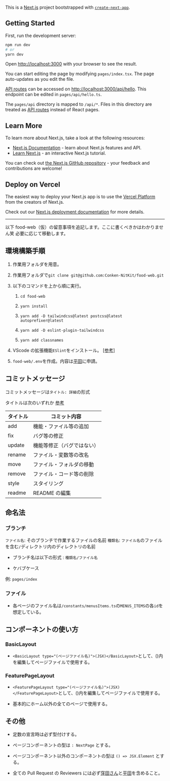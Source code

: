 This is a [Next.js](https://nextjs.org/) project bootstrapped with [`create-next-app`](https://github.com/vercel/next.js/tree/canary/packages/create-next-app).

## Getting Started

First, run the development server:

```bash
npm run dev
# or
yarn dev
```

Open [http://localhost:3000](http://localhost:3000) with your browser to see the result.

You can start editing the page by modifying `pages/index.tsx`. The page auto-updates as you edit the file.

[API routes](https://nextjs.org/docs/api-routes/introduction) can be accessed on [http://localhost:3000/api/hello](http://localhost:3000/api/hello). This endpoint can be edited in `pages/api/hello.ts`.

The `pages/api` directory is mapped to `/api/*`. Files in this directory are treated as [API routes](https://nextjs.org/docs/api-routes/introduction) instead of React pages.

## Learn More

To learn more about Next.js, take a look at the following resources:

- [Next.js Documentation](https://nextjs.org/docs) - learn about Next.js features and API.
- [Learn Next.js](https://nextjs.org/learn) - an interactive Next.js tutorial.

You can check out [the Next.js GitHub repository](https://github.com/vercel/next.js/) - your feedback and contributions are welcome!

## Deploy on Vercel

The easiest way to deploy your Next.js app is to use the [Vercel Platform](https://vercel.com/new?utm_medium=default-template&filter=next.js&utm_source=create-next-app&utm_campaign=create-next-app-readme) from the creators of Next.js.

Check out our [Next.js deployment documentation](https://nextjs.org/docs/deployment) for more details.

---

以下 food-web（仮）の留意事項を追記します。ここに書くべきかはわかりません笑 必要に応じて移動します。

## 環境構築手順

1. 作業用フォルダを用意。

1. 作業用フォルダで`git clone git@github.com:Conken-NitKit/food-web.git`

1. 以下のコマンドを上から順に実行。

   1. `cd food-web`

   1. `yarn install`

   1. `yarn add -D tailwindcss@latest postcss@latest autoprefixer@latest`

   1. `yarn add -D eslint-plugin-tailwindcss`

   1. `yarn add classnames`

1. VScode の拡張機能`ESlint`をインストール。 [[参考]](https://drive.google.com/file/d/1oPZpg67sT3jeqDCns6ZR924q-cXADhHE/view?usp=sharing)

1. `food-web/.env`を作成。内容は[平田](https://github.com/Umiteru2004)に申請。

## コミットメッセージ

コミットメッセージは`タイトル: 詳細`の形式

タイトルは次のいずれか [参考](https://qiita.com/itosho/items/9565c6ad2ffc24c09364)

| タイトル | コミット内容               |
| -------- | -------------------------- |
| add      | 機能・ファイル等の追加     |
| fix      | バグ等の修正               |
| update   | 機能等修正（バグではない） |
| rename   | ファイル・変数等の改名     |
| move     | ファイル・フォルダの移動   |
| remove   | ファイル・コード等の削除   |
| style    | スタイリング               |
| readme   | README の編集              |

## 命名法

### ブランチ

`ファイル名`: そのブランチで作業するファイルの名前
`種類名`: `ファイル名`のファイルを含む`/`ディレクトリ内のディレクトリの名前

- ブランチ名は以下の形式
  : `種類名/ファイル名`

- ケバブケース

例:
`pages/index`

### ファイル

- 各ページのファイル名は`/constants/menusItems.ts`の`MENUS_ITEMS`の各`id`を想定している。

## コンポーネントの使い方

### BasicLayout

- `<BasicLayout type="(ページファイル名)">(JSX)</BasicLayout>`として、()内を編集してページファイルで使用する。

### FeaturePageLayout

- `<FeaturePageLayout type="(ページファイル名)">(JSX)</FeaturePageLayout>`として、()内を編集してページファイルで使用する。

- 基本的にホーム以外の全てのページで使用する。

## その他

- 定数の宣言時は必ず型付けする。

- ページコンポーネントの型は `: NextPage` とする。

- ページコンポーネント以外のコンポーネントの型は `() => JSX.Element` とする。

- 全ての Pull Request の Reviewers には必ず[窪田さん](https://github.com/kubo-hide-kun)と[平田](https://github.com/Umiteru2004)を含めること。
